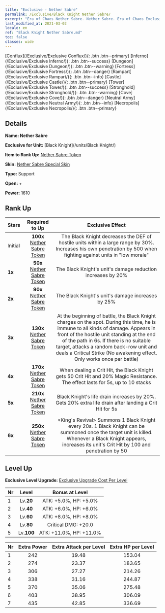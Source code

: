 ```yaml
---
title: "Exclusive - Nether Sabre"
permalink: /Exclusive/Black Knight Nether Sabre/
excerpt: "Era of Chaos Nether Sabre. Nether Sabre. Era of Chaos Exclusive Nether Sabre. Black Knight Exclusive."
last_modified_at: 2021-03-02
locale: en
ref: "Black Knight Nether Sabre.md"
toc: false
classes: wide
---
```

 [Conflux](/Exclusive/Exclusive Conflux/){: .btn .btn--primary} [Inferno](/Exclusive/Exclusive Inferno/){: .btn .btn--success} [Dungeon](/Exclusive/Exclusive Dungeon/){: .btn .btn--warning} [Fortress](/Exclusive/Exclusive Fortress/){: .btn .btn--danger} [Rampart](/Exclusive/Exclusive Rampart/){: .btn .btn--info} [Castle](/Exclusive/Exclusive Castle/){: .btn .btn--primary} [Tower](/Exclusive/Exclusive Tower/){: .btn .btn--success} [Stronghold](/Exclusive/Exclusive Stronghold/){: .btn .btn--warning} [Cove](/Exclusive/Exclusive Cove/){: .btn .btn--danger} [Neutral Army](/Exclusive/Exclusive Neutral Army/){: .btn .btn--info} [Necropolis](/Exclusive/Exclusive Necropolis/){: .btn .btn--primary} 

## Details
 **Name: Nether Sabre** 

 **Exclusive for Unit:** [Black Knight](/units/Black Knight/) 

 **Item to Rank Up:** [Nether Sabre Token](/Items/con_997/)

 **Skin:** [Nether Sabre Special Skin](/Items/con_596/)

 **Type:** Support

 **Open:** +

 **Power:** 1610

## Rank Up

  |     Stars    |  Required to Up | Exclusive Effect |
  |:-------------|:---------------:|:---------------:|
  |  Initial  | **100x** [Nether Sabre Token](/Items/con_997/) | The Black Knight decreases the DEF of hostile units within a large range by 30%. Increases his own penetration by 500 when fighting against units in \"low morale\" |
  | **1x** <i class="fas fa-star"/> | **50x** [Nether Sabre Token](/Items/con_997/) | The Black Knight's unit's damage reduction increases by 20% |
  | **2x** <i class="fas fa-star"/> | **90x** [Nether Sabre Token](/Items/con_997/) | The Black Knight's unit's damage increases by 25% |
  | **3x** <i class="fas fa-star"/> | **130x** [Nether Sabre Token](/Items/con_997/) | At the beginning of battle, the Black Knight charges on the spot. During this time, he is immune to all kinds of damage. Appears in front of the hostile unit standing at the end of the path in 6s. If there is no suitable target, attacks a random back-row unit and deals a Critical Strike (No awakening effect. Only works once per battle) |
  | **4x** <i class="fas fa-star"/> | **170x** [Nether Sabre Token](/Items/con_997/) | When dealing a Crit Hit, the Black Knight gets 50 Crit Hit and 20% Magic Resistance. The effect lasts for 5s, up to 10 stacks |
  | **5x** <i class="fas fa-star"/> | **210x** [Nether Sabre Token](/Items/con_997/) | Black Knight's life drain increases by 20%. Gets 20% extra life drain after landing a Crit Hit for 5s |
  | **6x** <i class="fas fa-star"/> | **250x** [Nether Sabre Token](/Items/con_997/) | <King's Revival> Summons 1 Black Knight every 20s. 1 Black Knight can be summoned once the target unit is killed. Whenever a Black Knight appears, increases its unit's Crit Hit by 100 and penetration by 50 |


## Level Up
 **Exclusive Level Upgrade:** [Exclusive Upgrade Cost Per Level](/Exclusive/ExclusiveUpgradeCostPerLevel/)

  |  Nr  |   Level  | Bonus at Level |
  |:-----|:--------:|:--------------:|
  | 1 | Lv.**20** | ATK: +5.0%, HP: +5.0% |
  | 2 | Lv.**40** | ATK: +6.0%, HP: +6.0% |
  | 3 | Lv.**60** | ATK: +8.0%, HP: +8.0% |
  | 4 | Lv.**80** | Critical DMG: +20.0 |
  | 5 | Lv.**100** | ATK: +11.0%, HP: +11.0% |


  |  Nr  |  Extra Power | Extra Attack per Level | Extra HP per Level |
  |:-----|:--------:|:--------:|:--------:|
  | 1 | 242 | 19.48 | 153.04 |
  | 2 | 274 | 23.37 | 183.65 |
  | 3 | 306 | 27.27 | 214.26 |
  | 4 | 338 | 31.16 | 244.87 |
  | 5 | 370 | 35.06 | 275.48 |
  | 6 | 403 | 38.95 | 306.09 |
  | 7 | 435 | 42.85 | 336.69 |



